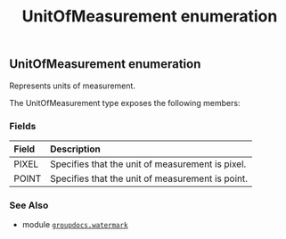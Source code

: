 ﻿---
title: UnitOfMeasurement enumeration
second_title: GroupDocs.Watermark for Python via .NET API References
description: 
type: docs
url: /python-net/groupdocs.watermark/unitofmeasurement/
is_root: false
weight: 60
---

## UnitOfMeasurement enumeration

Represents units of measurement.



The UnitOfMeasurement type exposes the following members:

### Fields
| Field | Description |
| :- | :- |
| PIXEL | Specifies that the unit of measurement is pixel. |
| POINT | Specifies that the unit of measurement is point. |



### See Also
* module [`groupdocs.watermark`](..)

